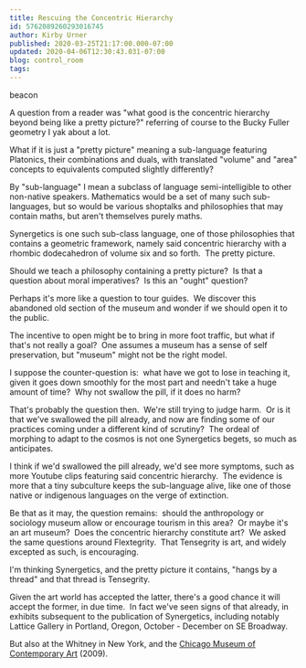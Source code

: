 ```yaml
---
title: Rescuing the Concentric Hierarchy
id: 5762089260293016745
author: Kirby Urner
published: 2020-03-25T21:17:00.000-07:00
updated: 2020-04-06T12:30:43.031-07:00
blog: control_room
tags: 
---
```


[](https://blogger.googleusercontent.com/img/b/R29vZ2xl/AVvXsEhyrErAIFg9KRSocO_PScURU1IEk8pEZta4oo1gIWCZKAK7K7AU_AkoKXwI1rOu1aA79WfWH9BmYqdf6Gje8Rgj7jpgVASUjyEwtAgBXmsFq4JFea_AJlFgRK6p9ILiysbyfkwi/s1600/anim2.gif)

beacon

A question from a reader was "what good is the concentric hierarchy beyond being like a pretty picture?" referring of course to the Bucky Fuller geometry I yak about a lot.

What if it is just a "pretty picture" meaning a sub-language featuring Platonics, their combinations and duals, with translated "volume" and "area" concepts to equivalents computed slightly differently?

By "sub-language" I mean a subclass of language semi-intelligible to other non-native speakers. Mathematics would be a set of many such sub-languages, but so would be various shoptalks and philosophies that may contain maths, but aren't themselves purely maths.

Synergetics is one such sub-class language, one of those philosophies that contains a geometric framework, namely said concentric hierarchy with a rhombic dodecahedron of volume six and so forth.  The pretty picture.

Should we teach a philosophy containing a pretty picture?  Is that a question about moral imperatives?  Is this an "ought" question?

Perhaps it's more like a question to tour guides.  We discover this abandoned old section of the museum and wonder if we should open it to the public.

The incentive to open might be to bring in more foot traffic, but what if that's not really a goal?  One assumes a museum has a sense of self preservation, but "museum" might not be the right model.

I suppose the counter-question is:  what have we got to lose in teaching it, given it goes down smoothly for the most part and needn't take a huge amount of time?  Why not swallow the pill, if it does no harm?

That's probably the question then.  We're still trying to judge harm.  Or is it that we've swallowed the pill already, and now are finding some of our practices coming under a different kind of scrutiny?  The ordeal of morphing to adapt to the cosmos is not one Synergetics begets, so much as anticipates.

I think if we'd swallowed the pill already, we'd see more symptoms, such as more Youtube clips featuring said concentric hierarchy.  The evidence is more that a tiny subculture keeps the sub-language alive, like one of those native or indigenous languages on the verge of extinction.

Be that as it may, the question remains:  should the anthropology or sociology museum allow or encourage tourism in this area?  Or maybe it's an art museum?  Does the concentric hierarchy constitute art?  We asked the same questions around Flextegrity.  That Tensegrity is art, and widely excepted as such, is encouraging.

I'm thinking Synergetics, and the pretty picture it contains, "hangs by a thread" and that thread is Tensegrity.

Given the art world has accepted the latter, there's a good chance it will accept the former, in due time.  In fact we've seen signs of that already, in exhibits subsequent to the publication of Synergetics, including notably Lattice Gallery in Portland, Oregon, October - December on SE Broadway.

But also at the Whitney in New York, and the [Chicago Museum of Contemporary Art](https://flic.kr/p/6bm8SW) (2009).

[](https://www.flickr.com/photos/kirbyurner/albums/72157616066135225)